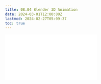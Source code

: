 ```yaml
---
title: 08.04 Blender 3D Animation
date: 2024-03-01T12:00:00Z
lastmod: 2024-02-27T05:09:37
toc: true
---
```


![Link to included file content](../../../../3d-modeling/blender/3d-animation-blender.md)
